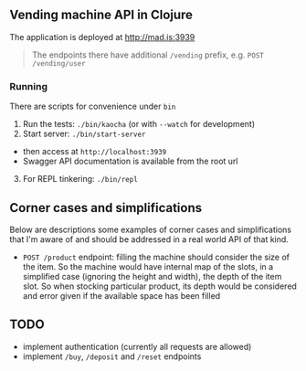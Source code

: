 ## Vending machine API in Clojure

The application is deployed at http://mad.is:3939
> The endpoints there have additional `/vending` prefix, e.g. `POST /vending/user`

### Running

There are scripts for convenience under `bin`
1. Run the tests: `./bin/kaocha` (or with `--watch` for development)
2. Start server: `./bin/start-server`
  - then access at `http://localhost:3939`
  - Swagger API documentation is available from the root url
3. For REPL tinkering: `./bin/repl`

## Corner cases and simplifications

Below are descriptions some examples of corner cases and simplifications that I'm aware of and should be addressed in a real world API of that kind.

- `POST /product` endpoint: filling the machine should consider the size of the item. So the machine would have internal map of the slots, in a simplified case (ignoring the height and width), the depth of the item slot. So when stocking particular product, its depth would be considered and error given if the available space has been filled

## TODO

- implement authentication (currently all requests are allowed)
- implement `/buy`, `/deposit` and `/reset` endpoints
